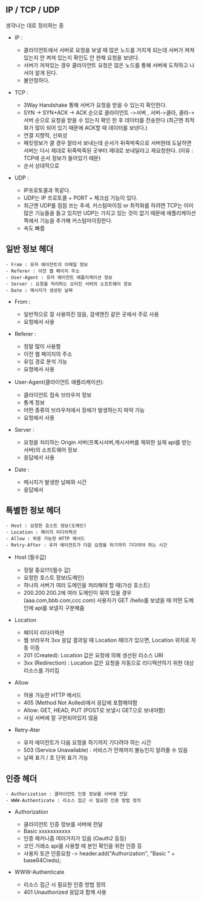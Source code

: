 ## IP / TCP / UDP
생각나는 대로 정리하는 중
+ IP :
  - 클라이언트에서 서버로 요청을 보낼 때 많은 노드를 거치게 되는데 서버가 켜져 있는지 안 켜져 있는지 확인도 안 한채 요청을 보낸다.
  - 서버가 꺼져있는 경우 클라이언트 요청은 많은 노드를 통해 서버에 도착하고 나서야 알게 된다.
  - 불안정하다.
  
+ TCP :
  - 3Way Handshake 통해 서버가 요청을 받을 수 있는지 확인한다.
  - SYN -> SYN+ACK -> ACK 순으로 클라이언트 ->서버 , 서버->클라, 클라->서버 순으로 요청을 받을 수 있는지 확인 한 후 데이터를 전송한다 
    (최근엔 최적화가 많이 되어 있기 때문에 ACK할 때 데이터를 보낸다.)
  - 연결 지향적, 신뢰성
  - 패킷정보가 클 경우 잘라서 보내는데 순서가 뒤죽박죽으로 서버한테 도달하면 서버는 다시 제대로 뒤죽박죽된 곳부터 제대로 보내달라고 재요청한다.
    (이유 : TCP에 순서 정보가 들어있기 때문)
  - 순서 상대적으로 
    
+ UDP :
  - IP프로토콜과 똑같다.
  - UDP는 IP 프로토콜 + PORT + 체크섬 기능이 있다.
  - 최근엔 UDP를 점점 쓰는 추세. 커스텀마이징 or 최적화를 하려면 TCP는 이미 많은 기능들을 들고 있지만 UDP는 가지고 있는 것이 없기 때문에 애플리케이션 쪽에서 기능을 추가해 커스텀마이징한다.
  - 속도 빠름

## 일반 정보 헤더
```
- From : 유저 에이전트의 이메일 정보
- Referer : 이전 웹 페이지 주소
- User-Agent : 유저 에이전트 애플리케이션 정보
- Server : 요청을 처리하는 오리진 서버의 소프트웨어 정보
- Date : 메시지가 생성된 날짜
```

+ From : 
  - 일반적으로 잘 사용하진 않음, 검색엔진 같은 곳에서 주로 사용
  - 요청에서 사용

+ Referer : 
  - 정말 많이 사용함
  - 이전 웹 페이지의 주소
  - 유입 경로 분석 가능
  - 요청에서 사용
  
+ User-Agent(클라이언트 애플리케이션):
  - 클라이언트 접속 브라우저 정보
  - 통계 정보
  - 어떤 종류의 브라우저에서 장애가 발생하는지 파악 가능
  - 요청에서 사용
  
+ Server :
  - 요청을 처리하는 Origin 서버(프록시서버,캐시서버를 제외한 실제 api를 받는 서버)의 소프트웨어 정보
  - 응답에서 사용
  
+ Date :
  - 메시지가 발생한 날짜와 시간
  - 응답에서 
  
  
## 특별한 정보 헤더
```
- Host : 요청한 호스트 정보(도메인)
- Location : 페이지 리다이렉션
- Allow : 허용 가능한 HTTP 메서드
- Retry-After : 유저 에이전트가 다음 요청을 하기까지 기다려야 하는 시간
```

+ Host (필수값)
  - 정말 중요!!!!(필수 값)
  - 요청한 호스트 정보(도메인)
  - 하나의 서버가 여러 도메인을 처리해야 할 때(가상 호스트)
  - 200.200.200.2에 여러 도메인이 묶여 있을 경우(aaa.com,bbb.com,ccc.com) 사용자가 GET /hello를 보냈을 때 어떤 도메인에 api를 보낼지 구분해줌
  
+ Location
  - 페이지 리다이렉션
  - 웹 브라우저 3xx 응답 결과일 때 Location 헤더가 있으면, Location 위치로 자동 이동
  - 201 (Created): Location 값은 요청에 의해 생선된 리소스 URI
  - 3xx (Redirection) : Location 값은 요청을 자동으로 리디렉션하기 위한 대상 리소스를 가리킴
  
+ Allow
  - 허용 가능한 HTTP 메서드
  - 405 (Method Not Aolled)에서 응답에 포함해야함
  - Allow: GET, HEAD, PUT (POST로 보낼시 GET으로 보내야함)
  - 사실 서버에 잘 구현되어있지 않음
  
+ Retry-Ater
  - 유저 에이전트가 다음 요청을 하기까지 기다려야 하는 시간
  - 503 (Service Unavailable) : 서비스가 언제까지 불능인지 알려줄 수 있음
  - 날짜 표기 / 초 단위 표기 가능


## 인증 헤더
```
- Authorization : 클라이언트 인증 정보를 서버에 전달
- WWW-Authenticate : 리소스 접근 시 필요한 인증 방법 정의
```

+ Authorization
  - 클라이언트 인증 정보를 서버에 전달
  - Basic xxxxxxxxxxx
  - 인증 메커니즘 여러가지가 있음 (Oauth2 등등)
  - 코인 거래소 api를 사용할 때 본인 확인을 위한 인증 등
  - 사용자 토큰 인증요청 -> header.add("Authorization", "Basic " + base64Creds);
  
+ WWW-Authenticate
  - 리소스 접근 시 필요한 인증 방법 정의
  - 401 Unauthorized 응답과 함께 사용
